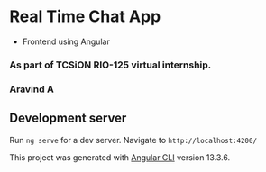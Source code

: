 # Real Time Chat App
- Frontend using Angular

### As part of TCSiON RIO-125 virtual internship.
### Aravind A





## Development server

Run `ng serve` for a dev server. Navigate to `http://localhost:4200/`

This project was generated with [Angular CLI](https://github.com/angular/angular-cli) version 13.3.6.
